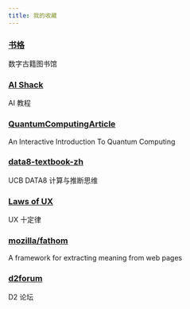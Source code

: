 ```yaml
---
title: 我的收藏
---
```


### [书格](https://shuge.org)

数字古籍图书馆



### [AI Shack](http://aishack.in/)

AI 教程



### [QuantumComputingArticle](http://davidbkemp.github.io/QuantumComputingArticle/)

An Interactive Introduction To Quantum Computing




### [data8-textbook-zh](https://github.com/Kivy-CN/data8-textbook-zh)

UCB DATA8 计算与推断思维




### [Laws of UX](https://lawsofux.com/)

UX 十定律


### [mozilla/fathom](https://mozilla.github.io/fathom/using.html)

A framework for extracting meaning from web pages

### [d2forum](http://d2forum.alibaba-inc.com/#/index)

D2 论坛
